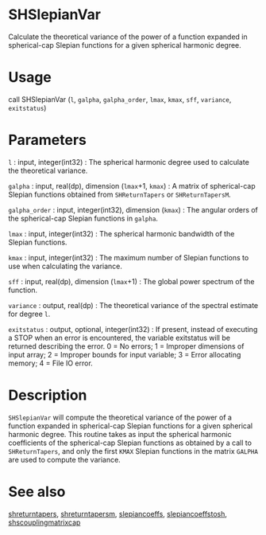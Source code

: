# SHSlepianVar

Calculate the theoretical variance of the power of a function expanded in spherical-cap Slepian functions for a given spherical harmonic degree.

# Usage

call SHSlepianVar (`l`, `galpha`, `galpha_order`, `lmax`, `kmax`, `sff`, `variance`, `exitstatus`)

# Parameters

`l` : input, integer(int32)
:   The spherical harmonic degree used to calculate the theoretical variance.

`galpha` : input, real(dp), dimension (`lmax`+1, `kmax`)
:   A matrix of spherical-cap Slepian functions obtained from `SHReturnTapers` or `SHReturnTapersM`.

`galpha_order` : input, integer(int32), dimension (`kmax`)
:   The angular orders of the spherical-cap Slepian functions in `galpha`.

`lmax` : input, integer(int32)
:   The spherical harmonic bandwidth of the Slepian functions.

`kmax` : input, integer(int32)
:   The maximum number of Slepian functions to use when calculating the variance.

`sff` : input, real(dp), dimension (`lmax`+1)
:   The global power spectrum of the function.

`variance` : output, real(dp)
:   The theoretical variance of the spectral estimate for degree `l`.

`exitstatus` : output, optional, integer(int32)
:   If present, instead of executing a STOP when an error is encountered, the variable exitstatus will be returned describing the error. 0 = No errors; 1 = Improper dimensions of input array; 2 = Improper bounds for input variable; 3 = Error allocating memory; 4 = File IO error.

# Description

`SHSlepianVar` will compute the theoretical variance of the power of a function expanded in spherical-cap Slepian functions for a given spherical harmonic degree. This routine takes as input the spherical harmonic coefficients of the spherical-cap Slepian functions as obtained by a call to `SHReturnTapers`, and only the first `KMAX` Slepian functions in the matrix `GALPHA` are used to compute the variance.

# See also

[shreturntapers](shreturntapers.html), [shreturntapersm](shreturntapersm.html), [slepiancoeffs](slepiancoeffs.html), [slepiancoeffstosh](slepiancoeffstosh.html), [shscouplingmatrixcap](shscouplingmatrixcap.html)

